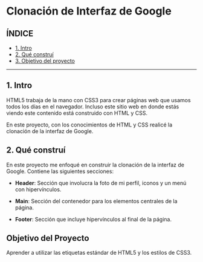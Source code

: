 # Clonación de Interfaz de Google

## ÍNDICE

* [1. Intro](https://github.com/nancynsalazar/clondegoogle/blob/main/README.md#1-intro)
* [2. Qué construí](https://github.com/nancynsalazar/clondegoogle/blob/main/README.md#2-qu%C3%A9-constru%C3%AD)
* [3. Objetivo del proyecto](https://github.com/nancynsalazar/clondegoogle/blob/main/README.md#objetivo-del-proyecto)

****

## 1. Intro
HTML5 trabaja de la mano con CSS3 para crear páginas web que usamos todos los días en el navegador. Incluso este sitio web en donde estás viendo este contenido está construido con HTML y CSS.

En este proyecto, con los conocimientos de HTML y CSS realicé la clonación de la interfaz de Google.

## 2. Qué construí
En este proyecto me enfoqué en construir la clonación de la interfaz de Google. Contiene las siguientes secciones:

* **Header**: Sección que involucra la foto de mi perfil, iconos y un menú con hipervínculos.

* **Main**: Sección del contenedor para los elementos centrales de la página.

* **Footer**: Sección que incluye hipervínculos al final de la página.

## Objetivo del Proyecto
Aprender a utilizar las etiquetas estándar de HTML5 y los estilos de CSS3.

